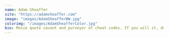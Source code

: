 ```yaml
---
name: Adam Sheaffer
site: "https://adamsheaffer.com"
image: "images/AdamSheafferBW.jpg"
colorimg: "/images/AdamSheafferColor.jpg"
bio: Movie quote savant and purveyor of cheat codes. If you will it, dude, it is no dream. 
---
```

